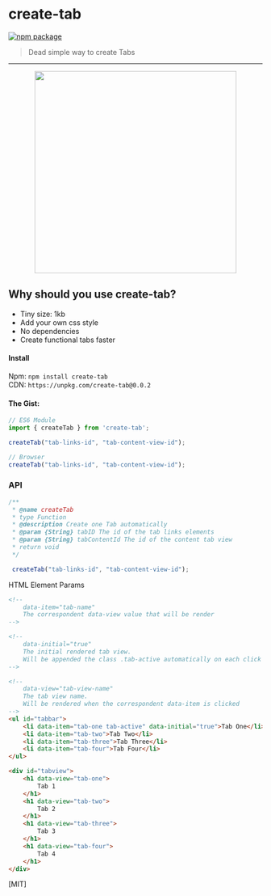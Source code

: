 # create-tab

[![npm package](https://img.shields.io/badge/npm-v0.0.2-lightgray.svg)](https://www.npmjs.com/package/create-tab)

> Dead simple way to create Tabs

---


<p align="center">
  <img src="https://cdn.rawgit.com/luisvinicius167/create-tab/master/create-tab.gif" width="400"/>
</p>


## Why should you use create-tab?
 * Tiny size: 1kb
 * Add your own css style
 * No dependencies
 * Create functional tabs faster

#### Install

Npm: `npm install create-tab` </br>
CDN: `https://unpkg.com/create-tab@0.0.2`


#### The Gist:

```javascript
// ES6 Module
import { createTab } from 'create-tab';

createTab("tab-links-id", "tab-content-view-id");

// Browser
createTab("tab-links-id", "tab-content-view-id");

```

### API

```javascript
/**
 * @name createTab
 * type Function
 * @description Create one Tab automatically
 * @param {String} tabID The id of the tab links elements
 * @param {String} tabContentId The id of the content tab view
 * return void
 */

 createTab("tab-links-id", "tab-content-view-id");

```


HTML Element Params

```html
<!-- 
    data-item="tab-name"
    The correspondent data-view value that will be render 
-->

<!-- 
    data-initial="true" 
    The initial rendered tab view. 
    Will be appended the class .tab-active automatically on each click event
-->

<!-- 
    data-view="tab-view-name"
    The tab view name. 
    Will be rendered when the correspondent data-item is clicked
-->
<ul id="tabbar">
    <li data-item="tab-one tab-active" data-initial="true">Tab One</li>
    <li data-item="tab-two">Tab Two</li>
    <li data-item="tab-three">Tab Three</li>
    <li data-item="tab-four">Tab Four</li>
</ul>

<div id="tabview">
    <h1 data-view="tab-one">
        Tab 1
    </h1>
    <h1 data-view="tab-two">
        Tab 2
    </h1>
    <h1 data-view="tab-three">
        Tab 3
    </h1>
    <h1 data-view="tab-four">
        Tab 4
    </h1>
</div>
```

[MIT]
